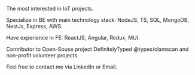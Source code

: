 The most interested in IoT projects.


Specialize in BE with main technology stack: NodeJS, TS, SQL, MongoDB, NestJs, Express, AWS.

Have experience in FE: ReactJS, Angular, Redux, MUI.


Contributor to Open-Souse project DefinitelyTyped @types/clamscan and non-profit volunteer projects.


Feel free to contact me via LinkedIn or Email.
